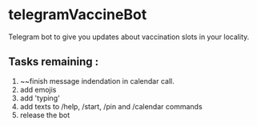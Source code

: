 # telegramVaccineBot
Telegram bot to give you updates about vaccination slots in your locality.

## Tasks remaining :
1. ~~finish message indendation in calendar call.
2. add emojis
3. add 'typing'
4. add texts to /help, /start, /pin and /calendar commands
5. release the bot
